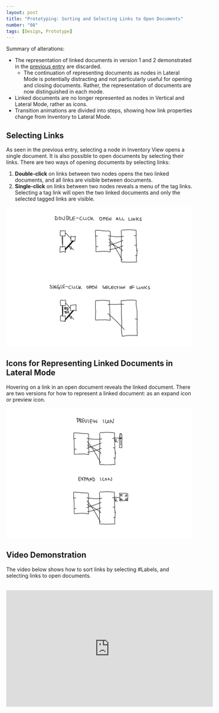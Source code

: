 ```yaml
---
layout: post
title: "Prototyping: Sorting and Selecting Links to Open Documents"
number: "08"
tags: [Design, Prototype]
---
```


Summary of alterations:
- The representation of linked documents  in version 1 and 2 demonstrated in the [previous entry](07) are discarded.
	- The continuation of representing documents as nodes in Lateral Mode is potentially distracting and not particularly useful for opening and closing documents. Rather, the representation of documents are now distinguished in each mode.
- Linked documents are no longer represented as nodes in Vertical and Lateral Mode, rather as icons.
- Transition animations are divided into steps, showing how link properties change from Inventory to Lateral Mode.

## Selecting Links

As seen in the previous entry, selecting a node in Inventory View opens a single document. It is also possible to open documents by selecting their links. There are two ways of opening documents by selecting links:
1. **Double-click** on links between two nodes opens the two linked documents, and all links are visible between documents.
2. **Single-click** on links between two nodes reveals a menu of the tag links. Selecting a tag link will open the two linked documents and only the selected tagged links are visible.

![](assets/selecting_links.png)

## Icons for Representing Linked Documents in Lateral Mode

Hovering on a link in an open document reveals the linked document. There are two versions for how to represent a linked document: as an expand icon or preview icon.

![](assets/preview_expand_icons.png)

## Video Demonstration

The video below shows how to sort links by selecting \#Labels, and selecting links to open documents.

<br>
<iframe width="560" height="315" src="https://www.youtube.com/embed/uWC27Vr4_ds" title="YouTube video player" frameborder="0" allow="accelerometer; autoplay; clipboard-write; encrypted-media; gyroscope; picture-in-picture" allowfullscreen></iframe>
<br>
